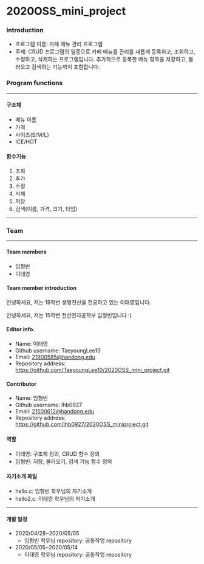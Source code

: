 # 2020OSS_mini_project

### Introduction
* 프로그램 이름: 카페 메뉴 관리 프로그램
* 주제: CRUD 프로그램의 일종으로 카페 메뉴를 관리를 새롭게 등록하고, 조회하고, 수정하고, 삭제하는 프로그램입니다. 추가적으로 등록한 메뉴 항목을 저장하고, 불러오고 검색하는 기능까지 포함합니다.

### Program functions
***
#### **구조체**
+ 메뉴 이름
+ 가격
+ 사이즈(S/M/L)
+ ICE/HOT

#### **함수기능**

1. 조회
2. 추가
3. 수정
4. 삭제
5. 저장
6. 검색(이름, 가격, 크기, 타입)
***
### Team
***
#### **Team members**
+ 임형빈
+ 이태영

#### **Team member introduction**
안녕하세요, 저는 19학번 생명전산을 전공하고 있는 이태영입니다.

안녕하세요, 저는 15학번 전산전자공학부 임형빈입니다 :)

#### **Editor info.**
* Name: 이태영
* Github username: TaeyoungLee10
* Email: 21900585@handong.edu
* Repository address: <https://github.com/TaeyoungLee10/2020OSS_mini_project.git>

#### **Contributor**
* Name: 임형빈
* Github username: lhb0927
* Email: 21500612@handong.edu
* Repository address: <https://github.com/lhb0927/2020OSS_miniproject.git>

#### **역할**
* 이태영: 구조체 정의, CRUD 함수 정의 
* 임형빈: 저장, 불러오기, 검색 기능 함수 정의
 
#### **자기소개 파일**
* hello.c: 임형빈 학우님의 자기소개
* hello2.c: 이태영 학우님의 자기소개

***
#### **개발 일정**
* 2020/04/28~2020/05/05
    + 임형빈 학우님 repository: 공동작업 repository
* 2020/05/05~2020/05/14
    + 이태영 학우님 repository: 공동작업 repository
